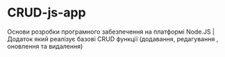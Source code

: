 # CRUD-js-app
Основи розробки програмного забезпечення на платформі Node.JS |
Додаток який реалізує базові CRUD функції (додавання, редагування , оновлення та видалення)
